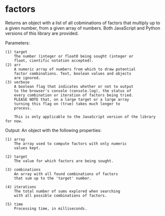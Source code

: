 # factors
Returns an object with a list of all cobminations of factors that multiply up to a given number, from a given array of numbers. Both JavaScript and Python versions of this library are provided.

Parameters:

	(1) target
		The number (integer or float0 being sought (integer or
		float, cientific notation accepted).
	(2) arr
		A numeric array of numbers from which to draw potential
		factor combinations. Text, boolean values and objects
		are ignored.
	(3) verbose
		A boolean flag that indicates whether or not to output
		to the browser's console (console.log), the status of
		every combination or iteration of factors being tried.
		PLEASE NOTE that, on a large target or a large array
		turning this flag on (true) takes much longer to
		process.
		
		This is only applicable to the JavaScript version of the library for now.
		
		
Output:
An object with the following properties:

	(1) array
		The array used to compute factors with only numeric
		values kept.
       
	(2) target
		The value for which factors are being sought.
       
	(3) combinations
		An array with all found combinations of factors
		that sum up to the 'target' number.
       
	(4) iterations
		The total number of sums explored when searching
		with all possible combinations of factors.
       
	(5) time
		Processing time, in milliseconds.
